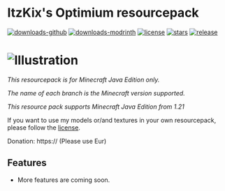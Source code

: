 # ItzKix's Optimium resourcepack

[![downloads-github](https://img.shields.io/github/downloads/ItzKix/Optimium/total?logo=github)](https://github.com/ItzKix/Optimium/releases)
[![downloads-modrinth](https://img.shields.io/modrinth/dt/optimiumrp?logo=modrinth)](https://modrinth.com/project/optimiumrp)
[![license](https://img.shields.io/github/license/geforcelegend/minecraft-3d-default)](./LICENSE)
[![stars](https://img.shields.io/github/stars/ItzKix/Optimium)](https://github.com/GeForceLegend/Minecraft-3D-Default)
[![release](https://img.shields.io/github/v/release/ItzKix/Optimium)](https://github.com/ItzKix/Optimium/releases/latest)

# ![Illustration](https://z3.ax1x.com/2021/06/28/RNPwgU.png)

*This resourcepack is for Minecraft Java Edition only.*

*The name of each branch is the Minecraft version supported.*

*This resource pack supports Minecraft Java Edition from 1.21*

If you want to use my models or/and textures in your own resourcepack, please follow the [license](./LICENSE).

Donation: https:// (Please use Eur)

## Features

- More features are coming soon.
